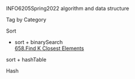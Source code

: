 INFO6205Spring2022
algorithm and data structure


Tag by Category

Sort

+ sort + binarySearch  
[658.Find K Closest Elements](https://leetcode-cn.com/problems/find-k-closest-elements/)  


sort + hashTable


Hash
 
